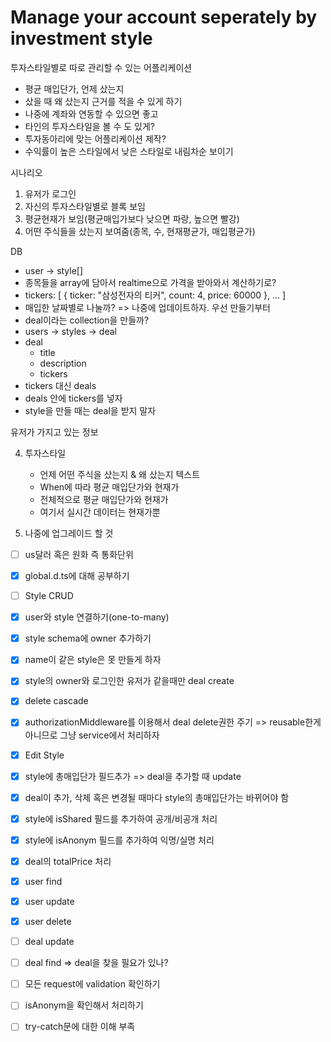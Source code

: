# Manage your account seperately by investment style

투자스타일별로 따로 관리할 수 있는 어플리케이션

- 평균 매입단가, 언제 샀는지
- 샀을 때 왜 샀는지 근거를 적을 수 있게 하기
- 나중에 계좌와 연동할 수 있으면 좋고
- 타인의 투자스타일을 볼 수 도 있게?
- 투자동아리에 맞는 어플리케이션 제작?
- 수익률이 높은 스타일에서 낮은 스타일로 내림차순 보이기

시나리오

1. 유저가 로그인
2. 자신의 투자스타일별로 블록 보임
3. 평균현재가 보임(평균매입가보다 낮으면 파랑, 높으면 빨강)
4. 어떤 주식들을 샀는지 보여줌(종목, 수, 현재평균가, 매입평균가)

DB

- user -> style[]
- 종목들을 array에 담아서 realtime으로 가격을 받아와서 계산하기로?
- tickers: [
  {
  ticker: "삼성전자의 티커",
  count: 4,
  price: 60000
  },
  ...
  ]
- 매입한 날짜별로 나눌까? => 나중에 업데이트하자. 우선 만들기부터
- deal이라는 collection을 만들까?
- users -> styles -> deal
- deal
  - title
  - description
  - tickers
- tickers 대신 deals
- deals 안에 tickers를 넣자
- style을 만들 때는 deal을 받지 말자

유저가 가지고 있는 정보

4. 투자스타일

   - 언제 어떤 주식을 샀는지 & 왜 샀는지 텍스트
   - When에 따라 평균 매입단가와 현재가
   - 전체적으로 평균 매입단가와 현재가
   - 여기서 실시간 데이터는 현재가뿐

5. 나중에 업그레이드 할 것

- [ ] us달러 혹은 원화 즉 통화단위

- [x] global.d.ts에 대해 공부하기
- [ ] Style CRUD
- [x] user와 style 연결하기(one-to-many)
- [x] style schema에 owner 추가하기
- [x] name이 같은 style은 못 만들게 하자
- [x] style의 owner와 로그인한 유저가 같을때만 deal create
- [x] delete cascade
- [x] authorizationMiddleware를 이용해서 deal delete권한 주기 => reusable한게 아니므로 그냥 service에서 처리하자
- [x] Edit Style
- [x] style에 총매입단가 필드추가 => deal을 추가할 때 update
- [x] deal이 추가, 삭제 혹은 변경될 때마다 style의 총매입단가는 바뀌어야 함
- [x] style에 isShared 필드를 추가하여 공개/비공개 처리
- [x] style에 isAnonym 필드를 추가하여 익명/실명 처리
- [x] deal의 totalPrice 처리
- [x] user find
- [x] user update
- [x] user delete
- [ ] deal update
- [ ] deal find => deal을 찾을 필요가 있나?
- [ ] 모든 request에 validation 확인하기
- [ ] isAnonym을 확인해서 처리하기
- [ ] try-catch문에 대한 이해 부족
